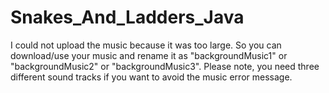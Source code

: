 # Snakes_And_Ladders_Java


I could not upload the music because it was too large. So you can download/use your music and rename it as "backgroundMusic1" or "backgroundMusic2" or "backgroundMusic3". Please note, you need three different sound tracks if you want to avoid the music error message.
